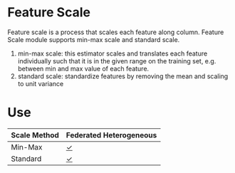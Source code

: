 # Feature Scale

Feature scale is a process that scales each feature along column.
Feature Scale module supports min-max scale and standard scale.

1. min-max scale: this estimator scales and translates each feature
   individually such that it is in the given range on the training set,
   e.g. between min and max value of each feature.
2. standard scale: standardize features by removing the mean and
   scaling to unit variance

# Use

| Scale Method | Federated Heterogeneous                                                | 
|--------------|------------------------------------------------------------------------|
| Min-Max      | [&check;](../../../examples/pipeline/sample/test_sample_unilateral.py) | 
| Standard     | [&check;](../../../examples/pipeline/sample/test_sample_unilateral.py) |
